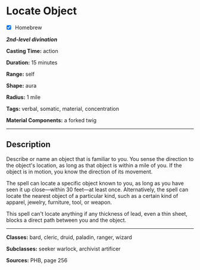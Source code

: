 # Locate Object

- [x] Homebrew

***2nd-level divination***

**Casting Time:** action

**Duration:** 15 minutes

**Range:** self

**Shape:** aura

**Radius:** 1 mile

**Tags:** verbal, somatic, material, concentration

**Material Components:** a forked twig

---

## Description
Describe or name an object that is familiar to you. You sense the direction to the object's location, as long as that object is within a mile of you. If the object is in motion, you know the direction of its movement.

The spell can locate a specific object known to you, as long as you have seen it up close&mdash;within 30 feet&mdash;at least once. Alternatively, the spell can locate the nearest object of a particular kind, such as a certain kind of apparel, jewelry, furniture, tool, or weapon.

This spell can't locate anything if any thickness of lead, even a thin sheet, blocks a direct path between you and the object.

---

**Classes:** bard, cleric, druid, paladin, ranger, wizard

**Subclasses:** seeker warlock, archivist artificer

**Sources:** PHB, page 256
